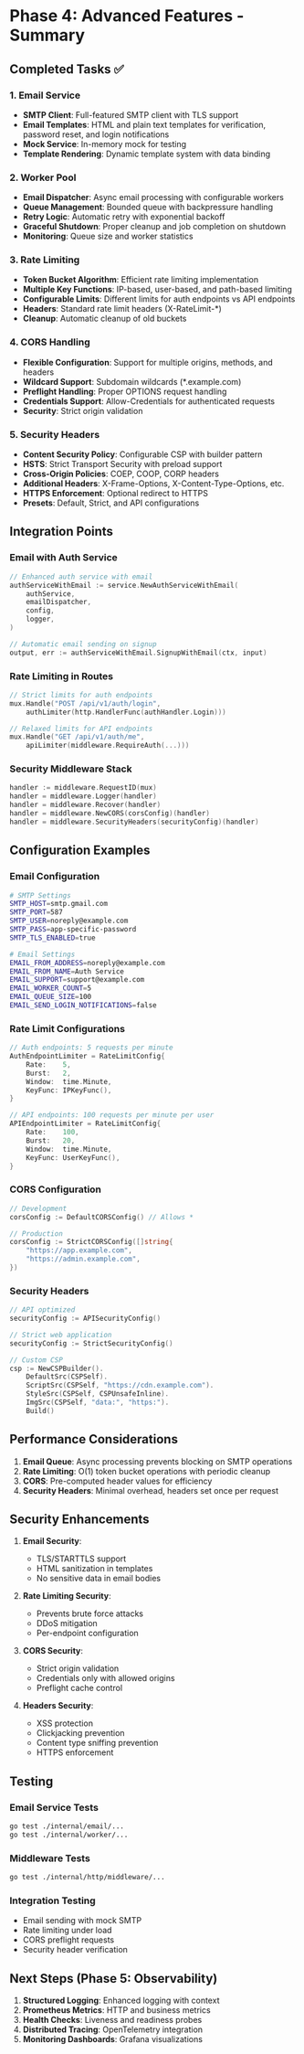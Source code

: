 # Phase 4: Advanced Features - Summary

## Completed Tasks ✅

### 1. Email Service
- **SMTP Client**: Full-featured SMTP client with TLS support
- **Email Templates**: HTML and plain text templates for verification, password reset, and login notifications
- **Mock Service**: In-memory mock for testing
- **Template Rendering**: Dynamic template system with data binding

### 2. Worker Pool
- **Email Dispatcher**: Async email processing with configurable workers
- **Queue Management**: Bounded queue with backpressure handling
- **Retry Logic**: Automatic retry with exponential backoff
- **Graceful Shutdown**: Proper cleanup and job completion on shutdown
- **Monitoring**: Queue size and worker statistics

### 3. Rate Limiting
- **Token Bucket Algorithm**: Efficient rate limiting implementation
- **Multiple Key Functions**: IP-based, user-based, and path-based limiting
- **Configurable Limits**: Different limits for auth endpoints vs API endpoints
- **Headers**: Standard rate limit headers (X-RateLimit-*)
- **Cleanup**: Automatic cleanup of old buckets

### 4. CORS Handling
- **Flexible Configuration**: Support for multiple origins, methods, and headers
- **Wildcard Support**: Subdomain wildcards (*.example.com)
- **Preflight Handling**: Proper OPTIONS request handling
- **Credentials Support**: Allow-Credentials for authenticated requests
- **Security**: Strict origin validation

### 5. Security Headers
- **Content Security Policy**: Configurable CSP with builder pattern
- **HSTS**: Strict Transport Security with preload support
- **Cross-Origin Policies**: COEP, COOP, CORP headers
- **Additional Headers**: X-Frame-Options, X-Content-Type-Options, etc.
- **HTTPS Enforcement**: Optional redirect to HTTPS
- **Presets**: Default, Strict, and API configurations

## Integration Points

### Email with Auth Service
```go
// Enhanced auth service with email
authServiceWithEmail := service.NewAuthServiceWithEmail(
    authService,
    emailDispatcher,
    config,
    logger,
)

// Automatic email sending on signup
output, err := authServiceWithEmail.SignupWithEmail(ctx, input)
```

### Rate Limiting in Routes
```go
// Strict limits for auth endpoints
mux.Handle("POST /api/v1/auth/login", 
    authLimiter(http.HandlerFunc(authHandler.Login)))

// Relaxed limits for API endpoints  
mux.Handle("GET /api/v1/auth/me",
    apiLimiter(middleware.RequireAuth(...)))
```

### Security Middleware Stack
```go
handler := middleware.RequestID(mux)
handler = middleware.Logger(handler)
handler = middleware.Recover(handler)
handler = middleware.NewCORS(corsConfig)(handler)
handler = middleware.SecurityHeaders(securityConfig)(handler)
```

## Configuration Examples

### Email Configuration
```bash
# SMTP Settings
SMTP_HOST=smtp.gmail.com
SMTP_PORT=587
SMTP_USER=noreply@example.com
SMTP_PASS=app-specific-password
SMTP_TLS_ENABLED=true

# Email Settings
EMAIL_FROM_ADDRESS=noreply@example.com
EMAIL_FROM_NAME=Auth Service
EMAIL_SUPPORT=support@example.com
EMAIL_WORKER_COUNT=5
EMAIL_QUEUE_SIZE=100
EMAIL_SEND_LOGIN_NOTIFICATIONS=false
```

### Rate Limit Configurations
```go
// Auth endpoints: 5 requests per minute
AuthEndpointLimiter = RateLimitConfig{
    Rate:    5,
    Burst:   2,
    Window:  time.Minute,
    KeyFunc: IPKeyFunc(),
}

// API endpoints: 100 requests per minute per user
APIEndpointLimiter = RateLimitConfig{
    Rate:    100,
    Burst:   20,
    Window:  time.Minute,
    KeyFunc: UserKeyFunc(),
}
```

### CORS Configuration
```go
// Development
corsConfig := DefaultCORSConfig() // Allows *

// Production
corsConfig := StrictCORSConfig([]string{
    "https://app.example.com",
    "https://admin.example.com",
})
```

### Security Headers
```go
// API optimized
securityConfig := APISecurityConfig()

// Strict web application
securityConfig := StrictSecurityConfig()

// Custom CSP
csp := NewCSPBuilder().
    DefaultSrc(CSPSelf).
    ScriptSrc(CSPSelf, "https://cdn.example.com").
    StyleSrc(CSPSelf, CSPUnsafeInline).
    ImgSrc(CSPSelf, "data:", "https:").
    Build()
```

## Performance Considerations

1. **Email Queue**: Async processing prevents blocking on SMTP operations
2. **Rate Limiting**: O(1) token bucket operations with periodic cleanup
3. **CORS**: Pre-computed header values for efficiency
4. **Security Headers**: Minimal overhead, headers set once per request

## Security Enhancements

1. **Email Security**:
   - TLS/STARTTLS support
   - HTML sanitization in templates
   - No sensitive data in email bodies

2. **Rate Limiting Security**:
   - Prevents brute force attacks
   - DDoS mitigation
   - Per-endpoint configuration

3. **CORS Security**:
   - Strict origin validation
   - Credentials only with allowed origins
   - Preflight cache control

4. **Headers Security**:
   - XSS protection
   - Clickjacking prevention
   - Content type sniffing prevention
   - HTTPS enforcement

## Testing

### Email Service Tests
```bash
go test ./internal/email/...
go test ./internal/worker/...
```

### Middleware Tests
```bash
go test ./internal/http/middleware/...
```

### Integration Testing
- Email sending with mock SMTP
- Rate limiting under load
- CORS preflight requests
- Security header verification

## Next Steps (Phase 5: Observability)

1. **Structured Logging**: Enhanced logging with context
2. **Prometheus Metrics**: HTTP and business metrics
3. **Health Checks**: Liveness and readiness probes
4. **Distributed Tracing**: OpenTelemetry integration
5. **Monitoring Dashboards**: Grafana visualizations